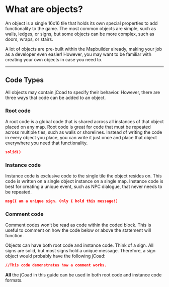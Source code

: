 # What are objects?
An object is a single 16x16 tile that holds its own special properties to add functionality to the game. The most common objects are simple, such as walls, ledges, or signs, but some objects can be more complex, such as doors, wraps, or stairs.

A lot of objects are pre-built within the Mapbuilder already, making your job as a developer even easier! However, you may want to be familiar with creating your own objects in case you need to.

---

## Code Types
All objects may contain jCoad to specify their behavior. However, there are three ways that code can be added to an object.

### **Root code** 
A root code is a global code that is shared across all instances of that object placed on any map. Root code is great for code that must be repeated across multiple ties, such as walls or shorelines. Instead of writing the code in every object you place, you can write it just once and place that object everywhere you need that functionality.

```json title="Root Code"  
solid()
```

### **Instance code** 
Instance code is exclusive code to the single tile the object resides on. This code is written on a single object instance on a single map. Instance code is best for creating a unique event, such as NPC dialogue, that never needs to be repeated.

```json title="Instance Code"
msg(I am a unique sign. Only I hold this message!)
```

### **Comment code**
Comment codes won’t be read as code within the coded block. This is useful to comment on how the code below or above the statement will function.

Objects can have both root code and instance code. Think of a sign. All signs are solid, but most signs hold a unique message. Therefore, a sign object would probably have the following jCoad:

```json title="Comment Code"
//This code demonstrates how a comment works.
```

**All** the jCoad in this guide can be used in both root code and instance code formats.
